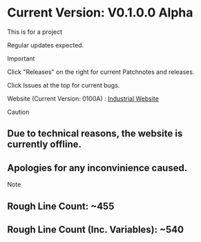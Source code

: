# Current Version: V0.1.0.0 Alpha

This is for a project

Regular updates expected.

>[!IMPORTANT]
> Click "Releases" on the right for current Patchnotes and releases.
>
> Click Issues at the top for current bugs.
>
> Website (Current Version: 0100A) : [Industrial Website](https://basinj.github.io/IndustrialWeb/)

>[!CAUTION]
> ## Due to technical reasons, the website is currently offline.
> ## Apologies for any inconvinience caused.

>[!NOTE]
>
>## Rough Line Count: ~455
>
>## Rough Line Count (Inc. Variables): ~540
